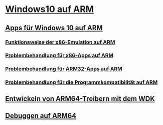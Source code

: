 # [Windows10 auf ARM](/windows/arm)
## [Apps für Windows 10 auf ARM](/windows/uwp/porting/apps-on-arm)
### [Funktionsweise der x86-Emulation auf ARM](/windows/uwp/porting/apps-on-arm-x86-emulation)
### [Problembehandlung für x86-Apps auf ARM](/windows/uwp/porting/apps-on-arm-troubleshooting-x86)
### [Problembehandlung für ARM32-Apps auf ARM](/windows/uwp/porting/apps-on-arm-troubleshooting-arm32)
### [Problembehandlung für die Programmkompatibilität auf ARM](/windows/uwp/porting/apps-on-arm-program-compat-troubleshooter)
## [Entwickeln von ARM64-Treibern mit dem WDK](/windows-hardware/drivers/develop/building-arm64-drivers)
## [Debuggen auf ARM64](/windows-hardware/drivers/debugger/debugging-arm64)